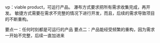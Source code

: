 vp：viable product，可运行产品。
瀑布方式要求把所有需求收集完成，再开发。
敏捷方式需要在需求不完整的情况下进行开发，而且，后续的需求导致项目的不断重构。

要点一：任何时刻都是可运行的产品
要点二：产品能经受频繁的重构，因为需求一开始不完整，后续一直加进来



